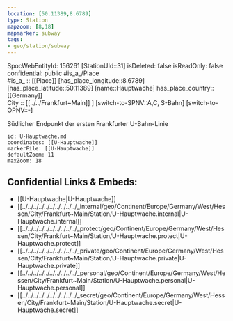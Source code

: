 ```yaml
---
location: [50.11389,8.6789] 
type: Station 
mapzoom: [8,18] 
mapmarker: subway 
tags:
- geo/station/subway
---
```

SpocWebEntityId: 156261
[StationUId::31] 
isDeleted: false
isReadOnly: false
confidential: public
#is_a_/Place  
#is_a_ :: [[Place]] 
[has_place_longitude::8.6789] 
[has_place_latitude::50.11389] 
[name::Hauptwache] 
has_place_country:: [[Germany]]  
City :: [[../../Frankfurt~Main]] ] 
[switch-to-SPNV::A,C, S-Bahn] 
[switch-to-ÖPNV::-] 

Südlicher Endpunkt der ersten Frankfurter U-Bahn-Linie

```leaflet
id: U-Hauptwache.md
coordinates: [[U-Hauptwache]] 
markerFile: [[U-Hauptwache]] 
defaultZoom: 11 
maxZoom: 18
```


## Confidential Links & Embeds: 
- [[U-Hauptwache|U-Hauptwache]] 
- [[../../../../../../../../../../_internal/geo/Continent/Europe/Germany/West/Hessen/City/Frankfurt~Main/Station/U-Hauptwache.internal|U-Hauptwache.internal]] 
- [[../../../../../../../../../../_protect/geo/Continent/Europe/Germany/West/Hessen/City/Frankfurt~Main/Station/U-Hauptwache.protect|U-Hauptwache.protect]] 
- [[../../../../../../../../../../_private/geo/Continent/Europe/Germany/West/Hessen/City/Frankfurt~Main/Station/U-Hauptwache.private|U-Hauptwache.private]] 
- [[../../../../../../../../../../_personal/geo/Continent/Europe/Germany/West/Hessen/City/Frankfurt~Main/Station/U-Hauptwache.personal|U-Hauptwache.personal]] 
- [[../../../../../../../../../../_secret/geo/Continent/Europe/Germany/West/Hessen/City/Frankfurt~Main/Station/U-Hauptwache.secret|U-Hauptwache.secret]] 
